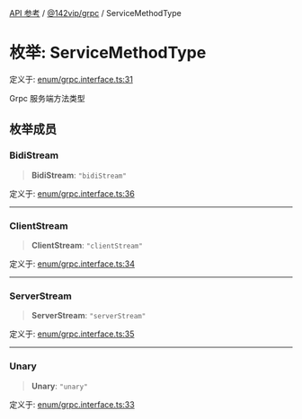 [API 参考](../wiki/Home) / [@142vip/grpc](../wiki/@142vip.grpc) / ServiceMethodType

# 枚举: ServiceMethodType

定义于: [enum/grpc.interface.ts:31](https://github.com/142vip/core-x/blob/567cadf3a9f5104aada595325cfb94d08a88f92f/packages/grpc/src/enum/grpc.interface.ts#L31)

Grpc 服务端方法类型

## 枚举成员

### BidiStream

> **BidiStream**: `"bidiStream"`

定义于: [enum/grpc.interface.ts:36](https://github.com/142vip/core-x/blob/567cadf3a9f5104aada595325cfb94d08a88f92f/packages/grpc/src/enum/grpc.interface.ts#L36)

***

### ClientStream

> **ClientStream**: `"clientStream"`

定义于: [enum/grpc.interface.ts:34](https://github.com/142vip/core-x/blob/567cadf3a9f5104aada595325cfb94d08a88f92f/packages/grpc/src/enum/grpc.interface.ts#L34)

***

### ServerStream

> **ServerStream**: `"serverStream"`

定义于: [enum/grpc.interface.ts:35](https://github.com/142vip/core-x/blob/567cadf3a9f5104aada595325cfb94d08a88f92f/packages/grpc/src/enum/grpc.interface.ts#L35)

***

### Unary

> **Unary**: `"unary"`

定义于: [enum/grpc.interface.ts:33](https://github.com/142vip/core-x/blob/567cadf3a9f5104aada595325cfb94d08a88f92f/packages/grpc/src/enum/grpc.interface.ts#L33)

